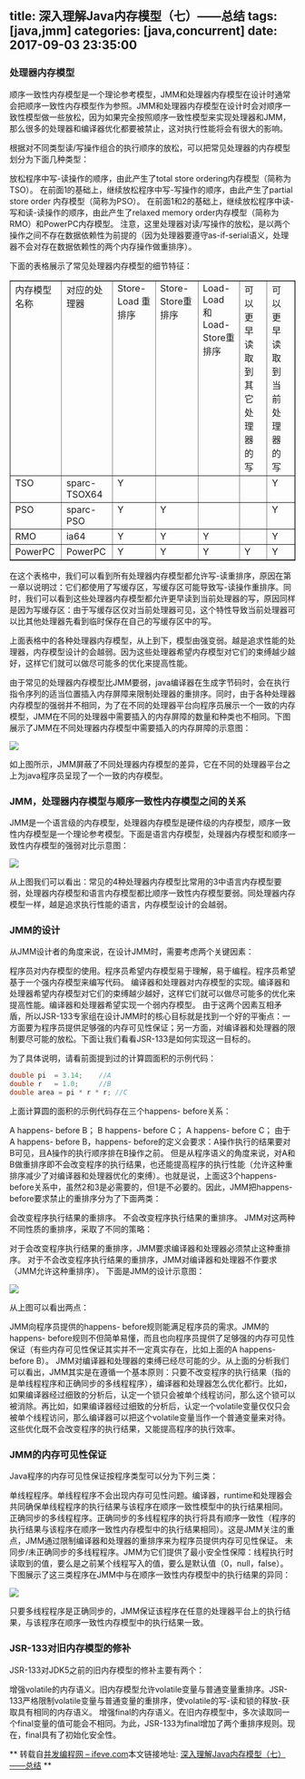 title: 深入理解Java内存模型（七）——总结
tags: [java,jmm]
categories: [java,concurrent]
date: 2017-09-03 23:35:00
---

### 处理器内存模型
顺序一致性内存模型是一个理论参考模型，JMM和处理器内存模型在设计时通常会把顺序一致性内存模型作为参照。JMM和处理器内存模型在设计时会对顺序一致性模型做一些放松，因为如果完全按照顺序一致性模型来实现处理器和JMM，那么很多的处理器和编译器优化都要被禁止，这对执行性能将会有很大的影响。

根据对不同类型读/写操作组合的执行顺序的放松，可以把常见处理器的内存模型划分为下面几种类型：

放松程序中写-读操作的顺序，由此产生了total store ordering内存模型（简称为TSO）。
在前面1的基础上，继续放松程序中写-写操作的顺序，由此产生了partial store order 内存模型（简称为PSO）。
在前面1和2的基础上，继续放松程序中读-写和读-读操作的顺序，由此产生了relaxed memory order内存模型（简称为RMO）和PowerPC内存模型。
注意，这里处理器对读/写操作的放松，是以两个操作之间不存在数据依赖性为前提的（因为处理器要遵守as-if-serial语义，处理器不会对存在数据依赖性的两个内存操作做重排序）。

下面的表格展示了常见处理器内存模型的细节特征：

<table border="1" cellspacing="0" cellpadding="0">
<tbody>
<tr>
<td valign="top" width="85">内存模型名称</td>
<td valign="top" width="85">对应的处理器</td>
<td valign="top" width="85">Store-Load 重排序</td>
<td valign="top" width="85">Store-Store重排序</td>
<td valign="top" width="85">Load-Load 和Load-Store重排序</td>
<td valign="top" width="85">可以更早读取到其它处理器的写</td>
<td valign="top" width="85">可以更早读取到当前处理器的写</td>
</tr>
<tr>
<td valign="top" width="85">TSO</td>
<td valign="top" width="85">sparc-TSOX64</td>
<td valign="top" width="85">Y</td>
<td valign="top" width="85"></td>
<td valign="top" width="85"></td>
<td valign="top" width="85"></td>
<td valign="top" width="85">Y</td>
</tr>
<tr>
<td valign="top" width="85">PSO</td>
<td valign="top" width="85">sparc-PSO</td>
<td valign="top" width="85">Y</td>
<td valign="top" width="85">Y</td>
<td valign="top" width="85"></td>
<td valign="top" width="85"></td>
<td valign="top" width="85">Y</td>
</tr>
<tr>
<td valign="top" width="85">RMO</td>
<td valign="top" width="85">ia64</td>
<td valign="top" width="85">Y</td>
<td valign="top" width="85">Y</td>
<td valign="top" width="85">Y</td>
<td valign="top" width="85"></td>
<td valign="top" width="85">Y</td>
</tr>
<tr>
<td valign="top" width="85">PowerPC</td>
<td valign="top" width="85">PowerPC</td>
<td valign="top" width="85">Y</td>
<td valign="top" width="85">Y</td>
<td valign="top" width="85">Y</td>
<td valign="top" width="85">Y</td>
<td valign="top" width="85">Y</td>
</tr>
</tbody>
</table>

在这个表格中，我们可以看到所有处理器内存模型都允许写-读重排序，原因在第一章以说明过：它们都使用了写缓存区，写缓存区可能导致写-读操作重排序。同时，我们可以看到这些处理器内存模型都允许更早读到当前处理器的写，原因同样是因为写缓存区：由于写缓存区仅对当前处理器可见，这个特性导致当前处理器可以比其他处理器先看到临时保存在自己的写缓存区中的写。

上面表格中的各种处理器内存模型，从上到下，模型由强变弱。越是追求性能的处理器，内存模型设计的会越弱。因为这些处理器希望内存模型对它们的束缚越少越好，这样它们就可以做尽可能多的优化来提高性能。

由于常见的处理器内存模型比JMM要弱，java编译器在生成字节码时，会在执行指令序列的适当位置插入内存屏障来限制处理器的重排序。同时，由于各种处理器内存模型的强弱并不相同，为了在不同的处理器平台向程序员展示一个一致的内存模型，JMM在不同的处理器中需要插入的内存屏障的数量和种类也不相同。下图展示了JMM在不同处理器内存模型中需要插入的内存屏障的示意图：

![](http://www.infoq.com/resource/articles/java-memory-model-7/zh/resources/1.png)

如上图所示，JMM屏蔽了不同处理器内存模型的差异，它在不同的处理器平台之上为java程序员呈现了一个一致的内存模型。

### JMM，处理器内存模型与顺序一致性内存模型之间的关系
JMM是一个语言级的内存模型，处理器内存模型是硬件级的内存模型，顺序一致性内存模型是一个理论参考模型。下面是语言内存模型，处理器内存模型和顺序一致性内存模型的强弱对比示意图：

![](http://www.infoq.com/resource/articles/java-memory-model-7/zh/resources/22.png)

从上图我们可以看出：常见的4种处理器内存模型比常用的3中语言内存模型要弱，处理器内存模型和语言内存模型都比顺序一致性内存模型要弱。同处理器内存模型一样，越是追求执行性能的语言，内存模型设计的会越弱。

### JMM的设计
从JMM设计者的角度来说，在设计JMM时，需要考虑两个关键因素：

程序员对内存模型的使用。程序员希望内存模型易于理解，易于编程。程序员希望基于一个强内存模型来编写代码。
编译器和处理器对内存模型的实现。编译器和处理器希望内存模型对它们的束缚越少越好，这样它们就可以做尽可能多的优化来提高性能。编译器和处理器希望实现一个弱内存模型。
由于这两个因素互相矛盾，所以JSR-133专家组在设计JMM时的核心目标就是找到一个好的平衡点：一方面要为程序员提供足够强的内存可见性保证；另一方面，对编译器和处理器的限制要尽可能的放松。下面让我们看看JSR-133是如何实现这一目标的。

为了具体说明，请看前面提到过的计算圆面积的示例代码：
``` java
double pi  = 3.14;    //A
double r   = 1.0;     //B
double area = pi * r * r; //C
```
上面计算圆的面积的示例代码存在三个happens- before关系：

A happens- before B；
B happens- before C；
A happens- before C；
由于A happens- before B，happens- before的定义会要求：A操作执行的结果要对B可见，且A操作的执行顺序排在B操作之前。 但是从程序语义的角度来说，对A和B做重排序即不会改变程序的执行结果，也还能提高程序的执行性能（允许这种重排序减少了对编译器和处理器优化的束缚）。也就是说，上面这3个happens- before关系中，虽然2和3是必需要的，但1是不必要的。因此，JMM把happens- before要求禁止的重排序分为了下面两类：

会改变程序执行结果的重排序。
不会改变程序执行结果的重排序。
JMM对这两种不同性质的重排序，采取了不同的策略：

对于会改变程序执行结果的重排序，JMM要求编译器和处理器必须禁止这种重排序。
对于不会改变程序执行结果的重排序，JMM对编译器和处理器不作要求（JMM允许这种重排序）。
下面是JMM的设计示意图：

![](http://www.infoq.com/resource/articles/java-memory-model-7/zh/resources/33.png)

从上图可以看出两点：

JMM向程序员提供的happens- before规则能满足程序员的需求。JMM的happens- before规则不但简单易懂，而且也向程序员提供了足够强的内存可见性保证（有些内存可见性保证其实并不一定真实存在，比如上面的A happens- before B）。
JMM对编译器和处理器的束缚已经尽可能的少。从上面的分析我们可以看出，JMM其实是在遵循一个基本原则：只要不改变程序的执行结果（指的是单线程程序和正确同步的多线程程序），编译器和处理器怎么优化都行。比如，如果编译器经过细致的分析后，认定一个锁只会被单个线程访问，那么这个锁可以被消除。再比如，如果编译器经过细致的分析后，认定一个volatile变量仅仅只会被单个线程访问，那么编译器可以把这个volatile变量当作一个普通变量来对待。这些优化既不会改变程序的执行结果，又能提高程序的执行效率。

### JMM的内存可见性保证
Java程序的内存可见性保证按程序类型可以分为下列三类：

单线程程序。单线程程序不会出现内存可见性问题。编译器，runtime和处理器会共同确保单线程程序的执行结果与该程序在顺序一致性模型中的执行结果相同。
正确同步的多线程程序。正确同步的多线程程序的执行将具有顺序一致性（程序的执行结果与该程序在顺序一致性内存模型中的执行结果相同）。这是JMM关注的重点，JMM通过限制编译器和处理器的重排序来为程序员提供内存可见性保证。
未同步/未正确同步的多线程程序。JMM为它们提供了最小安全性保障：线程执行时读取到的值，要么是之前某个线程写入的值，要么是默认值（0，null，false）。
下图展示了这三类程序在JMM中与在顺序一致性内存模型中的执行结果的异同：

![](http://www.infoq.com/resource/articles/java-memory-model-7/zh/resources/4.png)

只要多线程程序是正确同步的，JMM保证该程序在任意的处理器平台上的执行结果，与该程序在顺序一致性内存模型中的执行结果一致。

### JSR-133对旧内存模型的修补
JSR-133对JDK5之前的旧内存模型的修补主要有两个：

增强volatile的内存语义。旧内存模型允许volatile变量与普通变量重排序。JSR-133严格限制volatile变量与普通变量的重排序，使volatile的写-读和锁的释放-获取具有相同的内存语义。
增强final的内存语义。在旧内存模型中，多次读取同一个final变量的值可能会不相同。为此，JSR-133为final增加了两个重排序规则。现在，final具有了初始化安全性。

** 转载自[并发编程网 – ifeve.com](http://ifeve.com/)本文链接地址: [深入理解Java内存模型（七）——总结](http://ifeve.com/java-memory-model-7/) **